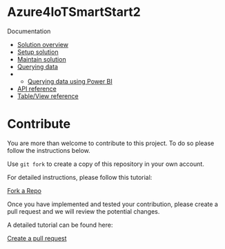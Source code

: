 # Azure4IoTSmartStart2

Documentation

- [Solution overview](IoTSmartStart2Root/docs/TsSmartSqlStore2.md)
- [Setup solution](IoTSmartStart2Root/docs/TsSmartSqlStore2_10_SetupSolution.md)
- [Maintain solution](IoTSmartStart2Root/docs/TsSmartSqlStore2_20_MaintainDatabase.md)
- [Querying data](IoTSmartStart2Root/docs/TsSmartSqlStore2_50_DatabaseQueries.md)
- - [Querying data using Power BI](IoTSmartStart2Root/docs/sSmartSqlStore2_55_DatabaseQueriesUsingPowerBI.md)
- [API reference](IoTSmartStart2Root/docs/TsSmartSqlStore2_90_API.md)
- [Table/View reference](IoTSmartStart2Root/docs/TsSmartSqlStore2_95_Table.md)

# Contribute

You are more than welcome to contribute to this project. To do so please follow the instructions below.

Use ```git fork``` to create a copy of this repository in your own account.

For detailed instructions, please follow this tutorial:

[Fork a Repo](https://docs.github.com/en/get-started/quickstart/fork-a-repo)

Once you have implemented and tested your contribution, please create a pull request and we will review the potential changes.

A detailed tutorial can be found here:

[Create a pull request](https://docs.github.com/en/pull-requests/collaborating-with-pull-requests/proposing-changes-to-your-work-with-pull-requests/creating-a-pull-request)






